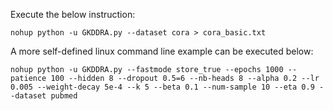 Execute the below instruction:
```
nohup python -u GKDDRA.py --dataset cora > cora_basic.txt
```

A more self-defined linux command line example can be executed below:

```
nohup python -u GKDDRA.py --fastmode store_true --epochs 1000 --patience 100 --hidden 8 --dropout 0.5=6 --nb-heads 8 --alpha 0.2 --lr 0.005 --weight-decay 5e-4 --k 5 --beta 0.1 --num-sample 10 --eta 0.9 --dataset pubmed
```

